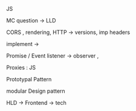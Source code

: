 JS

MC question -> LLD

CORS , rendering, HTTP -> versions, imp headers

implement ->

Promise / Event listener -> observer ,

Proxies : JS

Prototypal Pattern

modular Design pattern

HLD -> Frontend -> tech